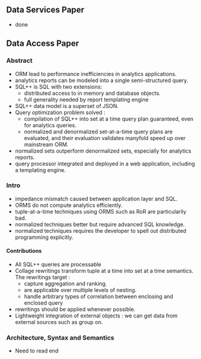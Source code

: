 ## Data Services Paper ##
 - done

## Data Access Paper

### Abstract
 - ORM lead to performance inefficiencies in analytics applications.
 - analytics reports can be modeled into a single semi-structured query.
 - SQL++ is SQL with two extensions:
   - distributed access to in memory and database objects.
   - full generality needed by report templating engine
 - SQL++ data model is a superset of JSON.
 - Query optimization problem solved :
   - compilation of SQL++ into set at a time query plan guaranteed, even for analytics queries.
   - normalized and denormalized set-at-a-time query plans are evaluated, and their evaluation validates manyfold speed up over mainstream ORM.
 - normalized sets outperform denormalized sets, especially for analytics reports.
 - query processor integrated and deployed in a web application, including a templating engine.
 
 ### Intro
 - impedance mismatch caused between application layer and SQL.
 - ORMS do not compute analytics efficiently.
 - tuple-at-a-time techniques using ORMS such as RoR are particularily bad.
 - normalized techniques better but require advanced SQL knowledge.
 - normalized techniques requires the developer to spell out distributed programming explicitly.

 #### Contributions
 - All SQL++ queries are processable
 - Collage rewritings transform tuple at a time into set at a time semantics. The rewritings target :
   - capture aggregation and ranking.
   - are applicable over multiple levels of nesting.
   - handle arbitrary types of correlation between enclosing and enclosed query
 - rewritings should be applied whenever possible.
 - Lightweight integration of external objects : we can get data from external sources such as group on.
 

### Architecture, Syntax and Semantics ###
 - Need to read end